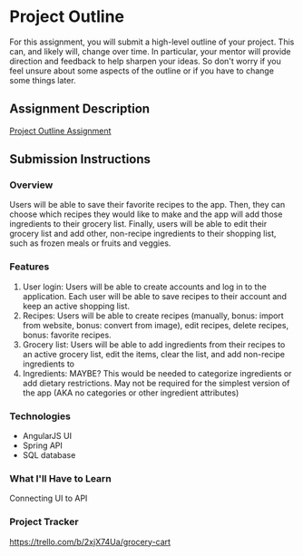 # Project Outline
For this assignment, you will submit a high-level outline of your project. This can, and likely will, change over time. In particular, your mentor will provide direction and feedback to help sharpen your ideas. So don't worry if you feel unsure about some aspects of the outline or if you have to change some things later.

## Assignment Description
[Project Outline Assignment](https://education.launchcode.org/liftoff/modules/assignments/project-outline)

## Submission Instructions

### Overview
Users will be able to save their favorite recipes to the app. Then, they can choose which recipes they would like to make and the app will add those ingredients to their grocery list. Finally, users will be able to edit their grocery list and add other, non-recipe ingredients to their shopping list, such as frozen meals or fruits and veggies.
### Features
1. User login:  Users will be able to create accounts and log in to the application. Each user will be able to save recipes to their account and keep an active shopping list.
2. Recipes: Users will be able to create recipes (manually, bonus: import from website, bonus: convert from image), edit recipes, delete recipes, bonus: favorite recipes.
3. Grocery list: Users will be able to add ingredients from their recipes to an active grocery list, edit the items, clear the list, and add non-recipe ingredients to 
4. Ingredients: MAYBE? This would be needed to categorize ingredients or add dietary restrictions. May not be required for the simplest version of the app (AKA no categories or other ingredient attributes)
### Technologies
- AngularJS UI
- Spring API
- SQL database
### What I'll Have to Learn
Connecting UI to API
### Project Tracker
https://trello.com/b/2xjX74Ua/grocery-cart
